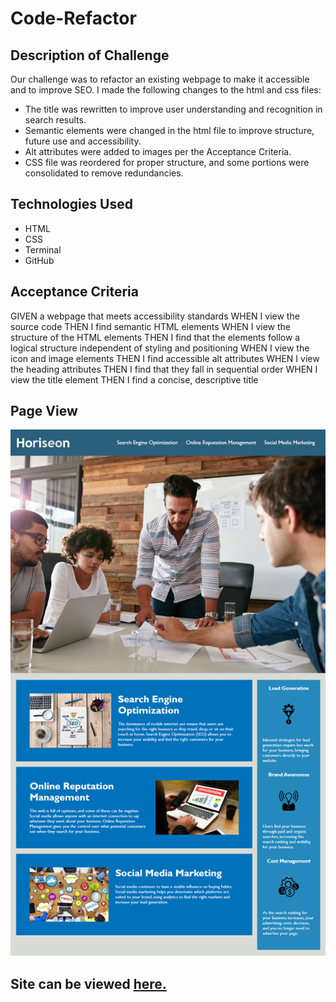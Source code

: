 # Code-Refactor



## Description of Challenge

Our challenge was to refactor an existing webpage to make it accessible and to improve SEO. I made the following changes to the html and css files:
* The title was rewritten to improve user understanding and recognition in search results.
* Semantic elements were changed in the html file to improve structure, future use and accessibility.
* Alt attributes were added to images per the Acceptance Criteria.
* CSS file was reordered for proper structure, and some portions were consolidated to remove redundancies. 

## Technologies Used

* HTML
* CSS
* Terminal
* GitHub

## Acceptance Criteria

GIVEN a webpage that meets accessibility standards
WHEN I view the source code
THEN I find semantic HTML elements
WHEN I view the structure of the HTML elements
THEN I find that the elements follow a logical structure independent of styling and positioning
WHEN I view the icon and image elements
THEN I find accessible alt attributes
WHEN I view the heading attributes
THEN I find that they fall in sequential order
WHEN I view the title element
THEN I find a concise, descriptive title

## Page View

![Horiseon Page View](/assets/images/Page.png)

## Site can be viewed [here.]()
